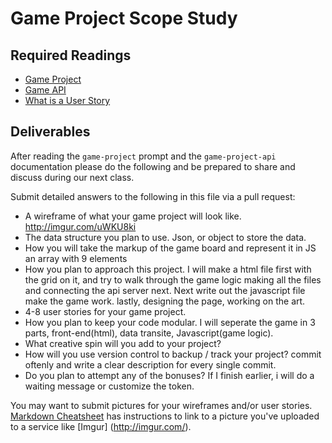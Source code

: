 # Game Project Scope Study

## Required Readings

-   [Game Project](https://github.com/ga-wdi-boston/game-project)
-   [Game API](https://github.com/ga-wdi-boston/game-project-api)
-   [What is a User Story](https://www.mountaingoatsoftware.com/agile/user-stories)

## Deliverables

After reading the `game-project` prompt and the `game-project-api` documentation
please do the following and be prepared to share and discuss during our next
class.

Submit detailed answers to the following in this file via a pull request:

-   A wireframe of what your game project will look like.
    http://imgur.com/uWKU8ki
-   The data structure you plan to use.
    Json, or object to store the data.
-   How you will take the markup of the game board and represent it in JS
    an array with 9 elements
-   How you plan to approach this project.
    I will make a html file first with the grid on it, and try to walk through the game logic making all the files and connecting the api server next. Next write out the javascript file make the game work. lastly, designing the page, working on the art.
-   4-8 user stories for your game project.
-   How you plan to keep your code modular.
    I will seperate the game in 3 parts, front-end(html), data transite, Javascript(game logic).
-   What creative spin will you add to your project?
-   How will you use version control to backup / track your project?
    commit oftenly and write a clear description for every single commit.
-   Do you plan to attempt any of the bonuses?
    If I finish earlier, i will do a waiting message or customize the token.

You may want to submit pictures for your wireframes and/or user stories.
[Markdown Cheatsheet](https://github.com/adam-p/markdown-here/wiki/Markdown-Cheatsheet)
has instructions to link to a picture you've uploaded to a service like [Imgur]
(http://imgur.com/).
